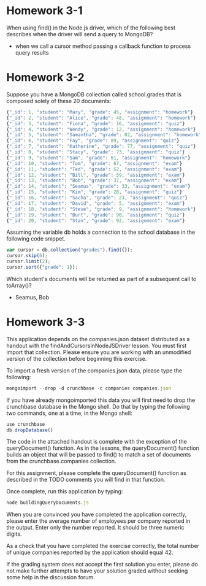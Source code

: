 # Homework 3-1

When using find() in the Node.js driver, which of the following best describes when the driver will send a query to MongoDB?

* when we call a cursor method passing a callback function to process query results

# Homework 3-2

Suppose you have a MongoDB collection called school.grades that is composed solely of these 20 documents:

```javascript
{"_id": 1, "student": "Mary", "grade": 45, "assignment": "homework"}
{"_id": 2, "student": "Alice", "grade": 48, "assignment": "homework"}
{"_id": 3, "student": "Fiona", "grade": 16, "assignment": "quiz"}
{"_id": 4, "student": "Wendy", "grade": 12, "assignment": "homework"}
{"_id": 5, "student": "Samantha", "grade": 82, "assignment": "homework"}
{"_id": 6, "student": "Fay", "grade": 89, "assignment": "quiz"}
{"_id": 7, "student": "Katherine", "grade": 77, "assignment": "quiz"}
{"_id": 8, "student": "Stacy", "grade": 73, "assignment": "quiz"}
{"_id": 9, "student": "Sam", "grade": 61, "assignment": "homework"}
{"_id": 10, "student": "Tom", "grade": 67, "assignment": "exam"}
{"_id": 11, "student": "Ted", "grade": 52, "assignment": "exam"}
{"_id": 12, "student": "Bill", "grade": 59, "assignment": "exam"}
{"_id": 13, "student": "Bob", "grade": 37, "assignment": "exam"}
{"_id": 14, "student": "Seamus", "grade": 33, "assignment": "exam"}
{"_id": 15, "student": "Kim", "grade": 28, "assignment": "quiz"}
{"_id": 16, "student": "Sacha", "grade": 23, "assignment": "quiz"}
{"_id": 17, "student": "David", "grade": 5, "assignment": "exam"}
{"_id": 18, "student": "Steve", "grade": 9, "assignment": "homework"}
{"_id": 19, "student": "Burt", "grade": 90, "assignment": "quiz"}
{"_id": 20, "student": "Stan", "grade": 92, "assignment": "exam"}
```
Assuming the variable db holds a connection to the school database in the following code snippet.
```javascript
var cursor = db.collection("grades").find({});
cursor.skip(6);
cursor.limit(2);
cursor.sort({"grade": 1});
```
Which student's documents will be returned as part of a subsequent call to toArray()?

* Seamus, Bob

# Homework 3-3

This application depends on the companies.json dataset distributed as a handout with the findAndCursorsInNodeJSDriver lesson. You must first import that collection. Please ensure you are working with an unmodified version of the collection before beginning this exercise.

To import a fresh version of the companies.json data, please type the following:
```javascript
mongoimport --drop -d crunchbase -c companies companies.json
```
If you have already mongoimported this data you will first need to drop the crunchbase database in the Mongo shell. Do that by typing the following two commands, one at a time, in the Mongo shell:

```javascript
use crunchbase
db.dropDatabase()
```

The code in the attached handout is complete with the exception of the queryDocument() function. As in the lessons, the queryDocument() function builds an object that will be passed to find() to match a set of documents from the crunchbase.companies collection.

For this assignment, please complete the queryDocument() function as described in the TODO comments you will find in that function.

Once complete, run this application by typing:

```javascript
node buildingQueryDocuments.js
```
When you are convinced you have completed the application correctly, please enter the average number of employees per company reported in the output. Enter only the number reported. It should be three numeric digits.

As a check that you have completed the exercise correctly, the total number of unique companies reported by the application should equal 42.

If the grading system does not accept the first solution you enter, please do not make further attempts to have your solution graded without seeking some help in the discussion forum.
